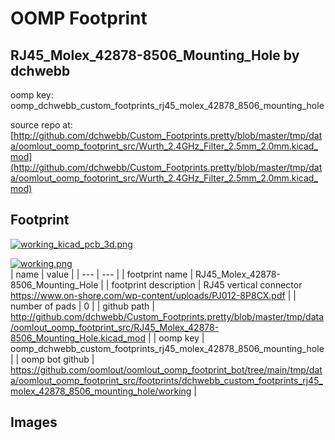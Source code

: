 # OOMP Footprint  
## RJ45_Molex_42878-8506_Mounting_Hole  by dchwebb  
  
oomp key: oomp_dchwebb_custom_footprints_rj45_molex_42878_8506_mounting_hole  
  
source repo at: [http://github.com/dchwebb/Custom_Footprints.pretty/blob/master/tmp/data/oomlout_oomp_footprint_src/Wurth_2.4GHz_Filter_2.5mm_2.0mm.kicad_mod](http://github.com/dchwebb/Custom_Footprints.pretty/blob/master/tmp/data/oomlout_oomp_footprint_src/Wurth_2.4GHz_Filter_2.5mm_2.0mm.kicad_mod)  
## Footprint  
  
[![working_kicad_pcb_3d.png](working_kicad_pcb_3d_600.png)](working_kicad_pcb_3d.png)  
  
[![working.png](working_600.png)](working.png)  
| name | value | 
| --- | --- | 
| footprint name | RJ45_Molex_42878-8506_Mounting_Hole | 
| footprint description | RJ45 vertical connector https://www.on-shore.com/wp-content/uploads/PJ012-8P8CX.pdf | 
| number of pads | 0 | 
| github path | http://github.com/dchwebb/Custom_Footprints.pretty/blob/master/tmp/data/oomlout_oomp_footprint_src/RJ45_Molex_42878-8506_Mounting_Hole.kicad_mod | 
| oomp key | oomp_dchwebb_custom_footprints_rj45_molex_42878_8506_mounting_hole | 
| oomp bot github | https://github.com/oomlout/oomlout_oomp_footprint_bot/tree/main/tmp/data/oomlout_oomp_footprint_src/footprints/dchwebb_custom_footprints_rj45_molex_42878_8506_mounting_hole/working | 
## Images  
